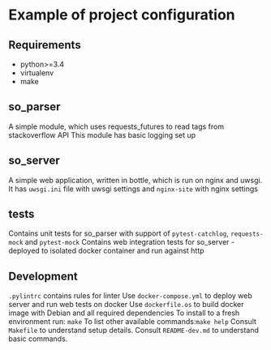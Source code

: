 # Example of project configuration

## Requirements

* python>=3.4
* virtualenv
* make

## so_parser
A simple module, which uses requests_futures to read tags from stackoverflow API
This module has basic logging set up

## so_server
A simple web application, written in bottle, which is run on nginx and uwsgi.
It has `uwsgi.ini` file with uwsgi settings and `nginx-site` with nginx settings

## tests
Contains unit tests for so_parser with support of `pytest-catchlog`, `requests-mock` and `pytest-mock`
Contains web integration tests for so_server - deployed to isolated docker container and run against http

## Development
`.pylintrc` contains rules for linter
Use `docker-compose.yml` to deploy web server and run web tests on docker
Use `dockerfile.os` to build docker image with Debian and all required dependencies
To install to a fresh environment run: `make`
To list other available commands:`make help`
Consult `Makefile` to understand setup details.
Consult `README-dev.md` to understand basic commands.




